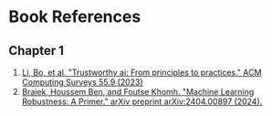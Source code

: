 # Book References

## Chapter 1

1. [Li, Bo, et al. "Trustworthy ai: From principles to practices." ACM Computing Surveys 55.9 (2023)](https://dl.acm.org/doi/pdf/10.1145/3555803)
1. [Braiek, Houssem Ben, and Foutse Khomh. "Machine Learning Robustness: A Primer." arXiv preprint arXiv:2404.00897 (2024).](https://arxiv.org/pdf/2404.00897)